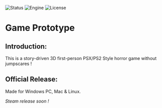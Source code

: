 ![Status](https://badgen.net/badge/Status/Ongoing/orange?icon=github)
![Engine](https://badgen.net/badge/Engine/Unity/blue)
![License](https://badgen.net/badge/license/MIT/green)

# **Game Prototype**

## **Introduction:**
This is a story-driven 3D first-person PSX/PS2 Style horror game without jumpscares !

## **Official Release:**
Made for Windows PC, Mac & Linux.

_Steam release soon !_
